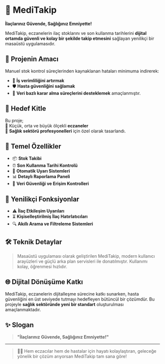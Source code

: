 # 💊 MediTakip

**İlaçlarınız Güvende, Sağlığınız Emniyette!**

MediTakip, eczanelerin ilaç stoklarını ve son kullanma tarihlerini **dijital ortamda güvenli ve kolay bir şekilde takip etmesini** sağlayan yenilikçi bir masaüstü uygulamasıdır.

## 🚀 Projenin Amacı

Manuel stok kontrol süreçlerinden kaynaklanan hataları minimuma indirerek:
- 💼 **İş verimliliğini artırmak**
- 🛡️ **Hasta güvenliğini sağlamak**
- 🧠 **Veri bazlı karar alma süreçlerini desteklemek** amaçlanmıştır.

## 🎯 Hedef Kitle

Bu proje;  
📍 Küçük, orta ve büyük ölçekli **eczaneler**  
📍 **Sağlık sektörü profesyonelleri** için özel olarak tasarlandı.

## 🧩 Temel Özellikler

- 📦 **Stok Takibi**  
- ⏰ **Son Kullanma Tarihi Kontrolü**  
- 🚨 **Otomatik Uyarı Sistemleri**  
- 📊 **Detaylı Raporlama Paneli**  
- 🔐 **Veri Güvenliği ve Erişim Kontrolleri**

## 🌟 Yenilikçi Fonksiyonlar

- ⚠️ **İlaç Etkileşim Uyarıları**  
- ⏳ **Kişiselleştirilmiş İlaç Hatırlatıcıları**  
- 🔍 **Akıllı Arama ve Filtreleme Sistemleri**

## 🛠️ Teknik Detaylar

> Masaüstü uygulaması olarak geliştirilen MediTakip, modern kullanıcı arayüzleri ve güçlü arka plan servisleri ile donatılmıştır. Kullanımı kolay, öğrenmesi hızlıdır.

## 🌐 Dijital Dönüşüme Katkı

MediTakip, eczanelerin dijitalleşme sürecine katkı sunarken, hasta güvenliğini en üst seviyede tutmayı hedefleyen bütüncül bir çözümdür. Bu projeyle **sağlık sektöründe yeni bir standart** oluşturulması amaçlanmaktadır.

## ✨ Slogan

> **"İlaçlarınız Güvende, Sağlığınız Emniyette!"**

---

> 👨‍⚕️ Hem eczacılar hem de hastalar için hayatı kolaylaştıran, geleceğe yönelik bir çözüm arıyorsan MediTakip tam sana göre!

